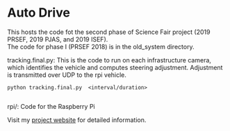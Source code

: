 # Auto Drive

This hosts the code fot the second phase of Science Fair project (2019 PRSEF, 2019 PJAS, and 2019 ISEF).<br>
The code for phase I (PRSEF 2018) is in the old_system directory.

tracking.final.py: This is the code to run on each infrastructure camera, which identifies the vehicle and computes steering adjustment. Adjustment is transmitted over UDP to the rpi vehicle.

<code>python tracking.final.py <camid> <interval/duration> <null> <outage hreshold> </code>

rpi/: Code for the Raspberry Pi

Visit my <a href="https://sanjayseshan.github.io/autodrive/">project website</a> for detailed information.
